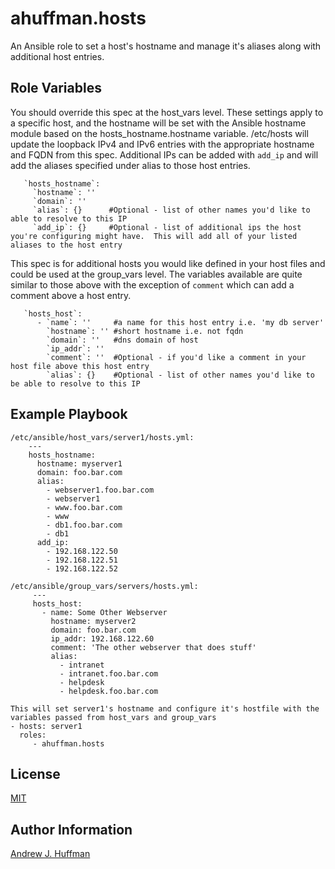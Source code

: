 # ahuffman.hosts

An Ansible role to set a host's hostname and manage it's aliases along with additional host entries.

## Role Variables

You should override this spec at the host_vars level.  These settings apply to a specific host, and the hostname will be set with the Ansible hostname module based on the hosts_hostname.hostname variable.  /etc/hosts will update the loopback IPv4 and IPv6 entries with the appropriate hostname and FQDN from this spec.  Additional IPs can be added with `add_ip` and will add the aliases specified under alias to those host entries.

       `hosts_hostname`:
         `hostname`: ''
         `domain`: ''
         `alias`: {}      #Optional - list of other names you'd like to able to resolve to this IP
         `add_ip`: {}     #Optional - list of additional ips the host you're configuring might have.  This will add all of your listed aliases to the host entry

This spec is for additional hosts you would like defined in your host files and could be used at the group_vars level.  The variables available are quite similar to those above with the exception of `comment` which can add a comment above a host entry.

       `hosts_host`:
          - `name`: ''     #a name for this host entry i.e. 'my db server'
            `hostname`: '' #short hostname i.e. not fqdn
            `domain`: ''   #dns domain of host
            `ip_addr`: ''
            `comment`: ''  #Optional - if you'd like a comment in your host file above this host entry
            `alias`: {}    #Optional - list of other names you'd like to be able to resolve to this IP

## Example Playbook


    /etc/ansible/host_vars/server1/hosts.yml:
        ---
        hosts_hostname:
          hostname: myserver1
          domain: foo.bar.com
          alias:
            - webserver1.foo.bar.com
            - webserver1
            - www.foo.bar.com
            - www
            - db1.foo.bar.com
            - db1
          add_ip:
            - 192.168.122.50
            - 192.168.122.51
            - 192.168.122.52

    /etc/ansible/group_vars/servers/hosts.yml:
         ---
         hosts_host:
           - name: Some Other Webserver
             hostname: myserver2
             domain: foo.bar.com
             ip_addr: 192.168.122.60
             comment: 'The other webserver that does stuff'
             alias:
               - intranet
               - intranet.foo.bar.com
               - helpdesk
               - helpdesk.foo.bar.com

    This will set server1's hostname and configure it's hostfile with the variables passed from host_vars and group_vars
    - hosts: server1
      roles:
         - ahuffman.hosts


## License

[MIT](LICENSE)

## Author Information

[Andrew J. Huffman](https://github.com/ahuffman)
